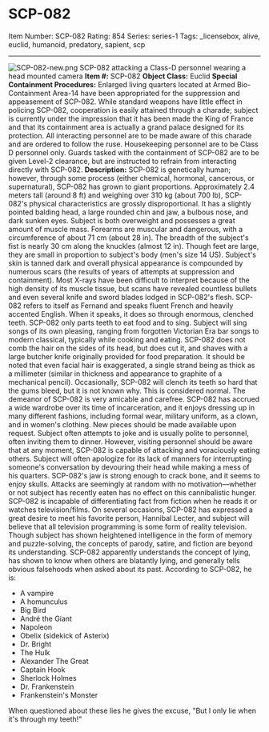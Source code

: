 # SCP-082
Item Number: SCP-082
Rating: 854
Series: series-1
Tags: _licensebox, alive, euclid, humanoid, predatory, sapient, scp

---

![SCP-082-new.png](https://scp-wiki.wdfiles.com/local--files/scp-082/SCP-082-new.png)
SCP-082 attacking a Class-D personnel wearing a head mounted camera
**Item #:** SCP-082
**Object Class:** Euclid
**Special Containment Procedures:** Enlarged living quarters located at Armed Bio-Containment Area-14 have been appropriated for the suppression and appeasement of SCP-082. While standard weapons have little effect in policing SCP-082, cooperation is easily attained through a charade; subject is currently under the impression that it has been made the King of France and that its containment area is actually a grand palace designed for its protection. All interacting personnel are to be made aware of this charade and are ordered to follow the ruse. Housekeeping personnel are to be Class D personnel only.
Guards tasked with the containment of SCP-082 are to be given Level-2 clearance, but are instructed to refrain from interacting directly with SCP-082.
**Description:** SCP-082 is genetically human; however, through some process (either chemical, hormonal, cancerous, or supernatural), SCP-082 has grown to giant proportions. Approximately 2.4 meters tall (around 8 ft) and weighing over 310 kg (about 700 lb), SCP-082's physical characteristics are grossly disproportional. It has a slightly pointed balding head, a large rounded chin and jaw, a bulbous nose, and dark sunken eyes. Subject is both overweight and possesses a great amount of muscle mass. Forearms are muscular and dangerous, with a circumference of about 71 cm (about 28 in). The breadth of the subject's fist is nearly 30 cm along the knuckles (almost 12 in). Though feet are large, they are small in proportion to subject's body (men's size 14 US). Subject's skin is tanned dark and overall physical appearance is compounded by numerous scars (the results of years of attempts at suppression and containment). Most X-rays have been difficult to interpret because of the high density of its muscle tissue, but scans have revealed countless bullets and even several knife and sword blades lodged in SCP-082's flesh.
SCP-082 refers to itself as Fernand and speaks fluent French and heavily accented English. When it speaks, it does so through enormous, clenched teeth. SCP-082 only parts teeth to eat food and to sing. Subject will sing songs of its own pleasing, ranging from forgotten Victorian Era bar songs to modern classical, typically while cooking and eating. SCP-082 does not comb the hair on the sides of its head, but does cut it, and shaves with a large butcher knife originally provided for food preparation. It should be noted that even facial hair is exaggerated, a single strand being as thick as a millimeter (similar in thickness and appearance to graphite of a mechanical pencil). Occasionally, SCP-082 will clench its teeth so hard that the gums bleed, but it is not known why. This is considered normal.
The demeanor of SCP-082 is very amicable and carefree. SCP-082 has accrued a wide wardrobe over its time of incarceration, and it enjoys dressing up in many different fashions, including formal wear, military uniform, as a clown, and in women's clothing. New pieces should be made available upon request. Subject often attempts to joke and is usually polite to personnel, often inviting them to dinner. However, visiting personnel should be aware that at any moment, SCP-082 is capable of attacking and voraciously eating others. Subject will often apologize for its lack of manners for interrupting someone's conversation by devouring their head while making a mess of his quarters. SCP-082's jaw is strong enough to crack bone, and it seems to enjoy skulls. Attacks are seemingly at random with no motivation—whether or not subject has recently eaten has no effect on this cannibalistic hunger.
SCP-082 is incapable of differentiating fact from fiction when he reads it or watches television/films. On several occasions, SCP-082 has expressed a great desire to meet his favorite person, Hannibal Lecter, and subject will believe that all television programming is some form of reality television. Though subject has shown heightened intelligence in the form of memory and puzzle-solving, the concepts of parody, satire, and fiction are beyond its understanding. SCP-082 apparently understands the concept of lying, has shown to know when others are blatantly lying, and generally tells obvious falsehoods when asked about its past. According to SCP-082, he is:
  * A vampire
  * A homunculus
  * Big Bird
  * André the Giant
  * Napoleon
  * Obelix (sidekick of Asterix)
  * Dr. Bright
  * The Hulk
  * Alexander The Great
  * Captain Hook
  * Sherlock Holmes
  * Dr. Frankenstein
  * Frankenstein's Monster

When questioned about these lies he gives the excuse, "But I only lie when it's through my teeth!"